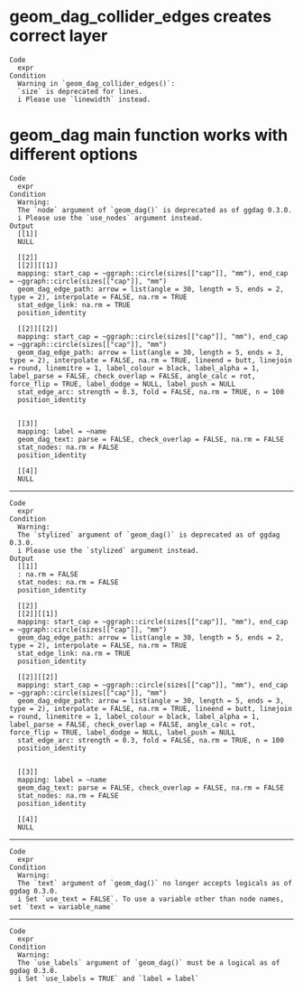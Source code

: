 # geom_dag_collider_edges creates correct layer

    Code
      expr
    Condition
      Warning in `geom_dag_collider_edges()`:
      `size` is deprecated for lines.
      i Please use `linewidth` instead.

# geom_dag main function works with different options

    Code
      expr
    Condition
      Warning:
      The `node` argument of `geom_dag()` is deprecated as of ggdag 0.3.0.
      i Please use the `use_nodes` argument instead.
    Output
      [[1]]
      NULL
      
      [[2]]
      [[2]][[1]]
      mapping: start_cap = ~ggraph::circle(sizes[["cap"]], "mm"), end_cap = ~ggraph::circle(sizes[["cap"]], "mm") 
      geom_dag_edge_path: arrow = list(angle = 30, length = 5, ends = 2, type = 2), interpolate = FALSE, na.rm = TRUE
      stat_edge_link: na.rm = TRUE
      position_identity 
      
      [[2]][[2]]
      mapping: start_cap = ~ggraph::circle(sizes[["cap"]], "mm"), end_cap = ~ggraph::circle(sizes[["cap"]], "mm") 
      geom_dag_edge_path: arrow = list(angle = 30, length = 5, ends = 3, type = 2), interpolate = FALSE, na.rm = TRUE, lineend = butt, linejoin = round, linemitre = 1, label_colour = black, label_alpha = 1, label_parse = FALSE, check_overlap = FALSE, angle_calc = rot, force_flip = TRUE, label_dodge = NULL, label_push = NULL
      stat_edge_arc: strength = 0.3, fold = FALSE, na.rm = TRUE, n = 100
      position_identity 
      
      
      [[3]]
      mapping: label = ~name 
      geom_dag_text: parse = FALSE, check_overlap = FALSE, na.rm = FALSE
      stat_nodes: na.rm = FALSE
      position_identity 
      
      [[4]]
      NULL
      

---

    Code
      expr
    Condition
      Warning:
      The `stylized` argument of `geom_dag()` is deprecated as of ggdag 0.3.0.
      i Please use the `stylized` argument instead.
    Output
      [[1]]
      : na.rm = FALSE
      stat_nodes: na.rm = FALSE
      position_identity 
      
      [[2]]
      [[2]][[1]]
      mapping: start_cap = ~ggraph::circle(sizes[["cap"]], "mm"), end_cap = ~ggraph::circle(sizes[["cap"]], "mm") 
      geom_dag_edge_path: arrow = list(angle = 30, length = 5, ends = 2, type = 2), interpolate = FALSE, na.rm = TRUE
      stat_edge_link: na.rm = TRUE
      position_identity 
      
      [[2]][[2]]
      mapping: start_cap = ~ggraph::circle(sizes[["cap"]], "mm"), end_cap = ~ggraph::circle(sizes[["cap"]], "mm") 
      geom_dag_edge_path: arrow = list(angle = 30, length = 5, ends = 3, type = 2), interpolate = FALSE, na.rm = TRUE, lineend = butt, linejoin = round, linemitre = 1, label_colour = black, label_alpha = 1, label_parse = FALSE, check_overlap = FALSE, angle_calc = rot, force_flip = TRUE, label_dodge = NULL, label_push = NULL
      stat_edge_arc: strength = 0.3, fold = FALSE, na.rm = TRUE, n = 100
      position_identity 
      
      
      [[3]]
      mapping: label = ~name 
      geom_dag_text: parse = FALSE, check_overlap = FALSE, na.rm = FALSE
      stat_nodes: na.rm = FALSE
      position_identity 
      
      [[4]]
      NULL
      

---

    Code
      expr
    Condition
      Warning:
      The `text` argument of `geom_dag()` no longer accepts logicals as of ggdag 0.3.0.
      i Set `use_text = FALSE`. To use a variable other than node names, set `text = variable_name`

---

    Code
      expr
    Condition
      Warning:
      The `use_labels` argument of `geom_dag()` must be a logical as of ggdag 0.3.0.
      i Set `use_labels = TRUE` and `label = label`

